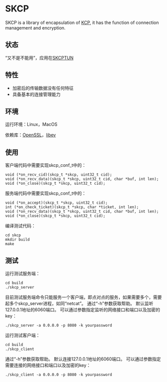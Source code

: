 # SKCP
SKCP is a library of encapsulation of [KCP](https://github.com/skywind3000/kcp), it has the function of connection management and encryption.

## 状态
“又不是不能用”，应用在[SKCPTUN](https://github.com/xboss/skcptun)

## 特性
* 加密后的传输数据没有任何特征
* 具备基本的连接管理能力

## 环境
运行环境：Linux，MacOS

依赖库：[OpenSSL](https://github.com/openssl/openssl/blob/master/INSTALL.md#installing-openssl)，[libev](https://github.com/enki/libev)

## 使用
客户端代码中需要实现skcp_conf_t中的：
```
void (*on_recv_cid)(skcp_t *skcp, uint32_t cid);
void (*on_recv_data)(skcp_t *skcp, uint32_t cid, char *buf, int len);
void (*on_close)(skcp_t *skcp, uint32_t cid);
```

服务端代码中需要实现skcp_conf_t中的：
```
void (*on_accept)(skcp_t *skcp, uint32_t cid);
int (*on_check_ticket)(skcp_t *skcp, char *ticket, int len);
void (*on_recv_data)(skcp_t *skcp, uint32_t cid, char *buf, int len);
void (*on_close)(skcp_t *skcp, uint32_t cid);
```
编译测试代码：
```
cd skcp
mkdir build
make
```

## 测试
运行测试服务端：
```
cd build
./skcp_server
```
目前测试服务端命令只能服务一个客户端，即点对点的服务，如果需要多个，需要起多个skcp_server进程，如同“netcat”。
通过“-h”参数获取帮助。
默认监听127.0.0.1地址的6060端口。
可以通过参数指定监听的网络接口和端口以及加密的key：
```
./skcp_server -a 0.0.0.0 -p 8080 -k yourpassword
```

运行测试客户端：
```
cd build
./skcp_client
```
通过“-h”参数获取帮助。
默认连接127.0.0.1地址的6060端口。
可以通过参数指定需要连接的网络接口和端口以及加密的key：
```
./skcp_client -a 0.0.0.0 -p 8080 -k yourpassword
```